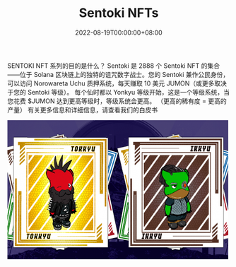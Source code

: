 ﻿---
title: "Sentoki NFTs"
description: "Sentoki 是 2888 个 Sentoki NFT 的集合——位于 Solana 区块链上的独特数字诅咒战士"
date: 2022-08-19T00:00:00+08:00
lastmod: 2022-08-19T00:00:00+08:00
draft: false
authors: ["boogArno"]
featuredImage: "sentoki-nfts.png"
tags: ["Collectibles","Sentoki NFTs"]
categories: ["nfts"]
nfts: ["Collectibles"]
blockchain: "Solana"
website: "https://sentokinft.com/"
twitter: "https://twitter.com/NorowaretaUchu"
discord: "https://discord.gg/adeEYRAbmy"
telegram: ""
github: ""
youtube: ""
twitch: ""
facebook: ""
instagram: ""
reddit: ""
medium: ""
steam: ""
gitbook: ""
googleplay: ""
appstore: ""
status: "Live"
weight: 
lightgallery: true
toc: true
pinned: false
recommend: false
recommend1: false
---
SENTOKI NFT 系列的目的是什么？
Sentoki 是 2888 个 Sentoki NFT 的集合——位于 Solana 区块链上的独特的诅咒数字战士。您的 Sentoki 兼作公民身份，可以访问 Norowareta Uchu 质押系统，每天赚取 10 美元 JUMON（或更多取决于您的 Sentoki 等级）。
每个仙时都以 Yonkyu 等级开始，这是一个等级系统，当您花费 $JUMON 达到更高等级时，等级系统会更高。 （更高的稀有度 = 更高的产量）
有关更多信息和详细信息，请查看我们的白皮书

![sentokinfts-dapp-games-solana-image1-500x315_a70633018bc9b22708fb6bf75f5a7417](sentokinfts-dapp-games-solana-image1-500x315_a70633018bc9b22708fb6bf75f5a7417.png)

